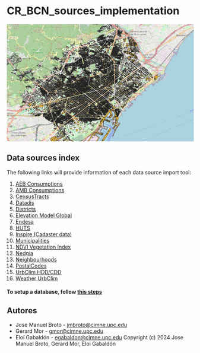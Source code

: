 # CR_BCN_sources_implementation

![barcelona](resources/barcelona.png)

## Data sources index

The following links will provide information of each data source import tool:

1. [AEB Consumptions](sources/AEB_consumption/README.md)
2. [AMB Consumptions](sources/AMB_consumptions/README.md)
3. [CensusTracts](sources/CensusTracts/README.md)
4. [Datadis](sources/Datadis/README.md)
5. [Districts](sources/Districts/README.md)
6. [Elevation Model Global](sources/EMG/README.md)
7. [Endesa](sources/Endesa/README.md)
8. [HUTS](sources/HUTS/README.md)
9. [Inspire (Cadaster data)](sources/Inspire/README.md)
10. [Municipalities](sources/Municipalities/README.md)
11. [NDVI Vegetation Index](sources/NDVI/README.md)
12. [Nedgia](sources/Nedgia/README.md)
13. [Neighbourhoods](sources/Neighbourhoods/README.md)
14. [PostalCodes](sources/PostalCodes/README.md)
15. [UrbClim HDD/CDD](sources/UrbClim/README.md)
16. [Weather UrbClim](sources/Weather/README.md)

#### To setup a database, follow [this steps](setup.md)

## Autores
- Jose Manuel Broto - jmbroto@cimne.upc.edu
- Gerard Mor - gmor@cimne.upc.edu
- Eloi Gabaldón - egabaldon@cimne.upc.edu
Copyright (c) 2024 Jose Manuel Broto, Gerard Mor, Eloi Gabaldón
